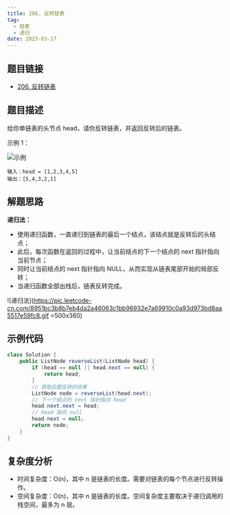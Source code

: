 ```yaml
---
title: 206. 反转链表
tag:
  - 链表
  - 递归
date: 2023-03-17
---
```


## 题目链接

- [206. 反转链表](https://leetcode.cn/problems/reverse-linked-list/)

## 题目描述 <Badge text="简单" type="tip"/>

给你单链表的头节点 head，请你反转链表，并返回反转后的链表。

示例 1：

![示例](https://assets.leetcode.com/uploads/2021/02/19/rev1ex1.jpg)

```
输入：head = [1,2,3,4,5]
输出：[5,4,3,2,1]
```

## 解题思路

**递归法：**

- 使用递归函数，一直递归到链表的最后一个结点，该结点就是反转后的头结点；
- 此后，每次函数在返回的过程中，让当前结点的下一个结点的 next 指针指向当前节点；
- 同时让当前结点的 next 指针指向 NULL，从而实现从链表尾部开始的局部反转；
- 当递归函数全部出栈后，链表反转完成。

![递归法](https://pic.leetcode-cn.com/8951bc3b8b7eb4da2a46063c1bb96932e7a69910c0a93d973bd8aa5517e59fc8.gif =500x360)

## 示例代码

```java
class Solution {
    public ListNode reverseList(ListNode head) {
        if (head == null || head.next == null) {
            return head;
        }
        // 获取后面反转的结果
        ListNode node = reverseList(head.next);
        // 下一个结点的 next 指针指向 head
        head.next.next = head;
        // head 指向 null
        head.next = null;
        return node;
    } 
}
```
## 复杂度分析

- 时间复杂度：O(n)，其中 n 是链表的长度。需要对链表的每个节点进行反转操作。
- 空间复杂度：O(n)，其中 n 是链表的长度。空间复杂度主要取决于递归调用的栈空间，最多为 n 层。